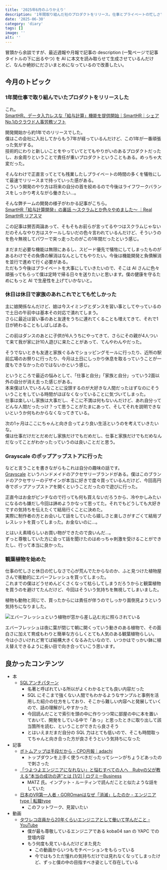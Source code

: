 ```yaml
---
title: '2025年6月のふりかえり'
description: '1年間取り組んだ社のプロダクトをリリース。仕事とプライベートの忙しさで自分の時間が消失し、Grayscale のポップアップ訪問やエバーフレッシュ購入で心のバランスを模索した1ヶ月。'
date: '2025-06-30'
category: 'diary'
tags: []
image: ''
alt: ''
---
```


冒頭から余談ですが、最近週報や月報で記事の description (一覧ページで記事タイトルの下に出るやつ) を AI に本文を読み取らせて生成させているんだけど、なんか絶妙にださいまとめになっているので改善したい。

## 今月のトピック

### 1年間仕事で取り組んでいたプロダクトをリリースした

これ。  
[SmartHR、データ入力レスな「給与計算」機能を提供開始｜SmartHR｜シェアNo.1のクラウド人事労務ソフト](https://smarthr.jp/release/20250603_payroll/)

開発開始から約1年でのリリースでした。  
僕はこの会社に入社してからもう7年が経っているんだけど、この1年が一番頑張った気がする。  
技術的にわりと新しいことをやっていてとてもやりがいのあるプロダクトだったし、お金周りということで責任が重いプロダクトということもある。めっちゃ大変だった。

そんなわけで正直言ってとても残業したしプライベートの時間の多くを犠牲にして最速でリリースまで持っていった感がある。  
こういう開発のやり方は将来の自分の首を絞めるので今後はライフワークバランスをしっかり考えながら働きたい…。

そんな弊チームの開発の様子がわかる記事がこちら。  
[SmartHR「給与計算開発」の裏話 〜スクラムとか色々やめました〜 ｜Real SmartHR リアスマ](https://real.smarthr.co.jp/articles/voices_0002)

この記事は賛否両論あって、そもそもお前らが言ってるやつはスクラムじゃないだのそんなやり方はスケールしないだの色々言われているんだけど、そういうのを色々無視してパワーで突っ走ったのがこの1年間だったという感じ。

まだまだ必要な機能は無限にあるし、スピード優先で犠牲にしてしまったものがあるわけでその負債の解消はなんとしてもやりたい。今後は機能開発と負債解消を並行で進めて行く必要がある。  
ただもう今後はプライベートを大事にしていきたいので、そこは AI さんに色々頑張ってもらって僕は定時で帰る日々を送りたいと思います。僕の健康を守るためにもっと AI で生産性を上げていかないと。

### 休日は休日で家族のあれこれでとても忙しかった

主に娘関係なんだけど、娘は今スイミングとダンスを習い事としてやっているので土日の午前中は基本その対応で潰れてしまう。  
さらに最近は習い事のあと友達をうちに連れてくることも増えてきて、それで1日が終わることもしばしばある。

この前はダンスのあとに子供が6人うちにやってきて、さらにその親が4人ついて来て我が家に計10人遊びに来たことがあって、てんやわんやだった。

そうでないときも友達と家族ぐるみでショッピングモールに行ったり、近所の駅前広場のお祭りに行ったり、今月は土日にしっかり休息を取るっていうことが一度もできなかったのではないかという感じ。

というところで最近の悩みとして、「仕事と自分」「家族と自分」っていう2面以外の自分が消え去った感じがある。  
本来僕は1人でいろんなことに没頭するのが大好きな人間だったはずなのにそういうことをしている時間がほぼなくなっていることに気づいてしまった。  
仕事は楽しいし家族は大事だし、そこに不満は何もないんだけど、あれ自分ってどんな人間だったっけ？って思うことがたまにあって、そしてそれを説明できないというか何もわからなくなってきている。

次の1ヶ月はここにちゃんと向き合ってより良い生活というのを考えていきたいな。  
僕は仕事だけだとだめだし家族だけでもだめだし、仕事と家族だけでもだめなんだなってことがわかったっていうのは良いことだと思う。

### Grayscale のポップアップストアに行った

などと言うことを書きながらもこれは自分の趣味の話です。  
[Grayscale](https://grayscale-jpn.com/) というハンドメイドのアクセサリーブランドがある。僕はこのブランドのアクセサリーのデザインが本当に好きで度々買っているんだけど、今回高円寺でポップアップストアを開くということだったので遊びに行った。

正直今はお金がピンチなので行っても何も買えないだろうから、冷やかしみたいになるのも嫌だし今回は諦めようかなって思ってた。それでもどうしても大好きですの気持ちを伝えたくて結局行くことに決めた。  
実際に制作者の方とお会いして話をしていたら嬉しさと楽しさがすごくて結局ブレスレットを買ってしまった。お金ないのに…。

とはいえ素晴らしいお買い物ができたので良いんだ…。  
ずっと尊敬していた方に会って話を聞けたのはめっちゃ刺激を受けることができたし、行って本当に良かった。

### 観葉植物を始めた

仕事の忙しさと休日の忙しなさで心が荒んでたからなのか、ふと見つけた植物屋さんで衝動的にエバーフレッシュを買ってしまった。  
これまでの僕はどうせめんどくさくなって枯らしてしまうだろうからと観葉植物を買うのを避けてたんだけど、今回はそういう気持ちを無視してしまいました。

植物も動物と同じで、買ったからには責任が伴うのでしっかり面倒見ようという気持ちになりました。

![エバーフレッシュという植物が窓から差し込む光に照らされている](/images/blog/2025/06/look-back-202506/01.jpg '植物をおしゃれに撮りたくなる気持ちがわかった')

エバーフレッシュは夜に葉が閉じて朝に開くっていう動きのある植物で、その面白さに加えて育成もわりと簡単な方らしくとても人気のある観葉植物らしい。  
今は小さいけれど育てば結構大きくなるみたいなので、いつかはでっかい鉢に植え替えできるように長い目で向き合っていこう思います。

## 良かったコンテンツ

- 本
  - [SQLアンチパターン](https://www.amazon.co.jp/dp/4873115892)
    - 名著と呼ばれている所以がよくわかるとても良い内容だった
    - SQL にそこまで強くない人間でもわかるようなサンプルと事例を活用した紹介の仕方をしており、そこから難しい内容へと発展していくので、話の理解がしやすかった
    - 今回読んだことで索引を頭の中に作りつつ常に部屋の中に本を置いておいて、開発をしている中で「あっ」と思ったときに取り出して該当箇所を読む、ということができたら良さそう
    - とはいえまだまだ自分の SQL 力はとても低いので、そこも時間取ってちゃんと向き合った方が良さそうという気持ちになった
- 記事
  - [ボトムアップは手段だから - CPO月報｜adachi](https://note.com/asanebo_/n/nf70b3b2fa016)
    - トップダウンを上手く使うべきだったってシーンがちょうどあったので刺さった
  - [「つよつよエンジニアになれない」と悩むすべての人へ　Rubyの父が教える“本当の成功の道”とは [1/2] | ログミーBusiness](https://logmi.jp/main/technology/331833)
    - MATZ 氏。インプット・ルーティンで読んだことと似たような話をしていた
  - [日本のVR第一人者・GOROmanはなぜ「消滅」したのか - エンジニアtype | 転職type](https://type.jp/et/feature/28605/)
    - このフットワーク、見習いたい
- 動画
  - [タワレコ店員から20年くらいエンジニアとして働いて学んだこと - YouTube](https://www.youtube.com/watch?v=J1nOJyTq9n0)
    - 僕が最も尊敬しているエンジニアである koba04 san の YAPC での登壇内容
    - もう何度も見ているんだけどまた見た
      - この動画からいつもモチベーションをもらっている
      - 今ではもうただ憧れの気持ちだけでは見れなくなってしまったけど、ずっと僕の中の目指すべき姿として存在している
